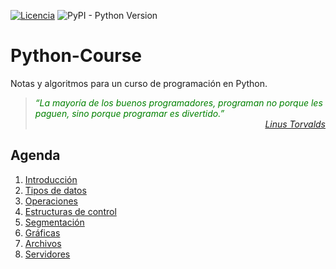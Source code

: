 [![Licencia](https://img.shields.io/badge/license-MIT-blue.svg)](http://kmonsoor.mit-license.org/) ![PyPI - Python Version](https://img.shields.io/pypi/pyversions/matplotlib)

<style type="text/css" display="none">
    blockquote i::before {
        content: open-quote;
    }
    blockquote i::after {
        content: close-quote;
    }
    blockquote{
        color: green;
        text-align: left;
        quotes: "“" "”" "‘" "’";
    }
    blockquote cite{
        display: block;
        color: red;
        text-align: right;
    }

</style>

# Python-Course
Notas y algoritmos para un curso de programación en Python.

><i>La mayoría de los buenos programadores, programan no porque les paguen, sino porque programar es divertido.</i><cite>[Linus Torvalds](https://es.wikipedia.org/wiki/Linus_Torvalds)</cite>


## Agenda
1. [Introducción](https://github.com/GiancarloBenavides/Python-Course/tree/main/1-Introduccion)
1. [Tipos de datos](https://github.com/GiancarloBenavides/Python-Course/tree/main/2-Tipos-de-datos)
1. [Operaciones](https://github.com/GiancarloBenavides/Python-Course/tree/main/3-Operaciones)
1. [Estructuras de control](https://github.com/GiancarloBenavides/Python-Course/tree/main/4-Estructuras-de-control)
1. [Segmentación](https://github.com/GiancarloBenavides/Python-Course/tree/main/5-Segmentacion)
1. [Gráficas](https://github.com/GiancarloBenavides/Python-Course/tree/main/6-Graficas)
1. [Archivos](https://github.com/GiancarloBenavides/Python-Course/tree/main/7-Archivos)
1. [Servidores](https://github.com/GiancarloBenavides/Python-Course/tree/main/8-Servidores)

